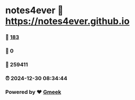 # notes4ever :link: https://notes4ever.github.io 
### :page_facing_up: [183](https://notes4ever.github.io/tag.html) 
### :speech_balloon: 0 
### :hibiscus: 259411 
### :alarm_clock: 2024-12-30 08:34:44 
### Powered by :heart: [Gmeek](https://github.com/Meekdai/Gmeek)
